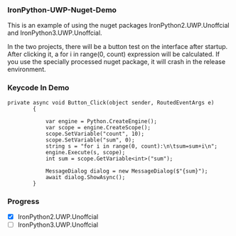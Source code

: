 ### IronPython-UWP-Nuget-Demo

This is an example of using the nuget packages IronPython2.UWP.Unoffcial and IronPython3.UWP.Unoffcial.

In the two projects, there will be a button test on the interface after startup. After clicking it, a for i in range(0, count) expression will be calculated. If you use the specially processed nuget package, it will crash in the release environment.


### Keycode In Demo
```
private async void Button_Click(object sender, RoutedEventArgs e)
        {
            
            var engine = Python.CreateEngine();
            var scope = engine.CreateScope();
            scope.SetVariable("count", 10);
            scope.SetVariable("sum", 0);
            string s = "for i in range(0, count):\n\tsum=sum+i\n";
            engine.Execute(s, scope);
            int sum = scope.GetVariable<int>("sum");

            MessageDialog dialog = new MessageDialog($"{sum}");
            await dialog.ShowAsync();
        }
```

### Progress


 - [x] IronPython2.UWP.Unoffcial
 - [ ] IronPython3.UWP.Unoffcial
